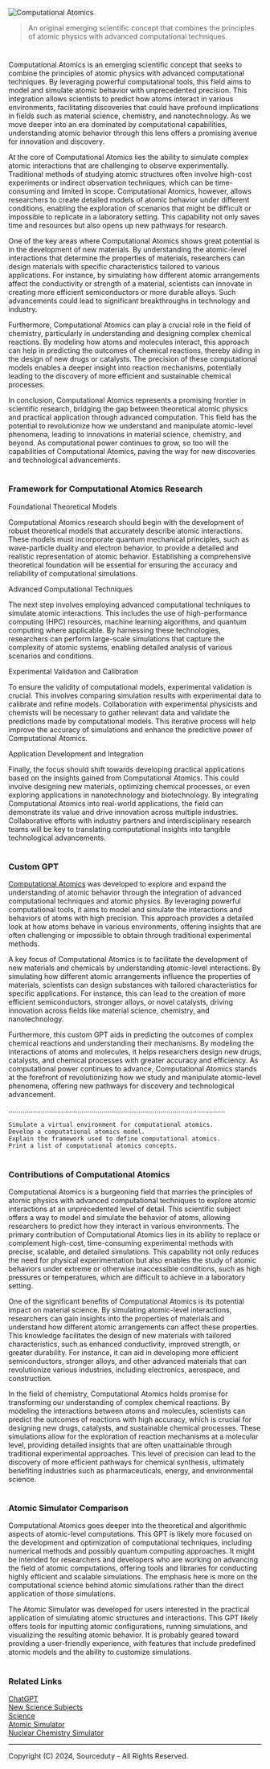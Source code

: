 ![Computational Atomics](https://github.com/user-attachments/assets/cd429fb3-e978-4a57-b5ca-e67e5eb7bf31)

> An original emerging scientific concept that combines the principles of atomic physics with advanced computational techniques.

#

Computational Atomics is an emerging scientific concept that seeks to combine the principles of atomic physics with advanced computational techniques. By leveraging powerful computational tools, this field aims to model and simulate atomic behavior with unprecedented precision. This integration allows scientists to predict how atoms interact in various environments, facilitating discoveries that could have profound implications in fields such as material science, chemistry, and nanotechnology. As we move deeper into an era dominated by computational capabilities, understanding atomic behavior through this lens offers a promising avenue for innovation and discovery.

At the core of Computational Atomics lies the ability to simulate complex atomic interactions that are challenging to observe experimentally. Traditional methods of studying atomic structures often involve high-cost experiments or indirect observation techniques, which can be time-consuming and limited in scope. Computational Atomics, however, allows researchers to create detailed models of atomic behavior under different conditions, enabling the exploration of scenarios that might be difficult or impossible to replicate in a laboratory setting. This capability not only saves time and resources but also opens up new pathways for research.

One of the key areas where Computational Atomics shows great potential is in the development of new materials. By understanding the atomic-level interactions that determine the properties of materials, researchers can design materials with specific characteristics tailored to various applications. For instance, by simulating how different atomic arrangements affect the conductivity or strength of a material, scientists can innovate in creating more efficient semiconductors or more durable alloys. Such advancements could lead to significant breakthroughs in technology and industry.

Furthermore, Computational Atomics can play a crucial role in the field of chemistry, particularly in understanding and designing complex chemical reactions. By modeling how atoms and molecules interact, this approach can help in predicting the outcomes of chemical reactions, thereby aiding in the design of new drugs or catalysts. The precision of these computational models enables a deeper insight into reaction mechanisms, potentially leading to the discovery of more efficient and sustainable chemical processes.

In conclusion, Computational Atomics represents a promising frontier in scientific research, bridging the gap between theoretical atomic physics and practical application through advanced computation. This field has the potential to revolutionize how we understand and manipulate atomic-level phenomena, leading to innovations in material science, chemistry, and beyond. As computational power continues to grow, so too will the capabilities of Computational Atomics, paving the way for new discoveries and technological advancements.

#
### Framework for Computational Atomics Research

Foundational Theoretical Models

Computational Atomics research should begin with the development of robust theoretical models that accurately describe atomic interactions. These models must incorporate quantum mechanical principles, such as wave-particle duality and electron behavior, to provide a detailed and realistic representation of atomic behavior. Establishing a comprehensive theoretical foundation will be essential for ensuring the accuracy and reliability of computational simulations.

Advanced Computational Techniques

The next step involves employing advanced computational techniques to simulate atomic interactions. This includes the use of high-performance computing (HPC) resources, machine learning algorithms, and quantum computing where applicable. By harnessing these technologies, researchers can perform large-scale simulations that capture the complexity of atomic systems, enabling detailed analysis of various scenarios and conditions.

Experimental Validation and Calibration

To ensure the validity of computational models, experimental validation is crucial. This involves comparing simulation results with experimental data to calibrate and refine models. Collaboration with experimental physicists and chemists will be necessary to gather relevant data and validate the predictions made by computational models. This iterative process will help improve the accuracy of simulations and enhance the predictive power of Computational Atomics.

Application Development and Integration

Finally, the focus should shift towards developing practical applications based on the insights gained from Computational Atomics. This could involve designing new materials, optimizing chemical processes, or even exploring applications in nanotechnology and biotechnology. By integrating Computational Atomics into real-world applications, the field can demonstrate its value and drive innovation across multiple industries. Collaborative efforts with industry partners and interdisciplinary research teams will be key to translating computational insights into tangible technological advancements.

#
### Custom GPT 

[Computational Atomics](https://chatgpt.com/g/g-D8hkmPnIE-computational-atomics) was developed to explore and expand the understanding of atomic behavior through the integration of advanced computational techniques and atomic physics. By leveraging powerful computational tools, it aims to model and simulate the interactions and behaviors of atoms with high precision. This approach provides a detailed look at how atoms behave in various environments, offering insights that are often challenging or impossible to obtain through traditional experimental methods.

A key focus of Computational Atomics is to facilitate the development of new materials and chemicals by understanding atomic-level interactions. By simulating how different atomic arrangements influence the properties of materials, scientists can design substances with tailored characteristics for specific applications. For instance, this can lead to the creation of more efficient semiconductors, stronger alloys, or novel catalysts, driving innovation across fields like material science, chemistry, and nanotechnology.

Furthermore, this custom GPT aids in predicting the outcomes of complex chemical reactions and understanding their mechanisms. By modeling the interactions of atoms and molecules, it helps researchers design new drugs, catalysts, and chemical processes with greater accuracy and efficiency. As computational power continues to advance, Computational Atomics stands at the forefront of revolutionizing how we study and manipulate atomic-level phenomena, offering new pathways for discovery and technological advancement.

...........................................................................................................

```
Simulate a virtual environment for computational atomics.
Develop a computational atomics model.
Explain the framework used to define computational atomics.
Print a list of computational atomics concepts.
```

#
### Contributions of Computational Atomics

Computational Atomics is a burgeoning field that marries the principles of atomic physics with advanced computational techniques to explore atomic interactions at an unprecedented level of detail. This scientific subject offers a way to model and simulate the behavior of atoms, allowing researchers to predict how they interact in various environments. The primary contribution of Computational Atomics lies in its ability to replace or complement high-cost, time-consuming experimental methods with precise, scalable, and detailed simulations. This capability not only reduces the need for physical experimentation but also enables the study of atomic behaviors under extreme or otherwise inaccessible conditions, such as high pressures or temperatures, which are difficult to achieve in a laboratory setting.

One of the significant benefits of Computational Atomics is its potential impact on material science. By simulating atomic-level interactions, researchers can gain insights into the properties of materials and understand how different atomic arrangements can affect these properties. This knowledge facilitates the design of new materials with tailored characteristics, such as enhanced conductivity, improved strength, or greater durability. For instance, it can aid in developing more efficient semiconductors, stronger alloys, and other advanced materials that can revolutionize various industries, including electronics, aerospace, and construction.

In the field of chemistry, Computational Atomics holds promise for transforming our understanding of complex chemical reactions. By modeling the interactions between atoms and molecules, scientists can predict the outcomes of reactions with high accuracy, which is crucial for designing new drugs, catalysts, and sustainable chemical processes. These simulations allow for the exploration of reaction mechanisms at a molecular level, providing detailed insights that are often unattainable through traditional experimental approaches. This level of precision can lead to the discovery of more efficient pathways for chemical synthesis, ultimately benefiting industries such as pharmaceuticals, energy, and environmental science.

#
### Atomic Simulator Comparison

Computational Atomics goes deeper into the theoretical and algorithmic aspects of atomic-level computations. This GPT is likely more focused on the development and optimization of computational techniques, including numerical methods and possibly quantum computing approaches. It might be intended for researchers and developers who are working on advancing the field of atomic computations, offering tools and libraries for conducting highly efficient and scalable simulations. The emphasis here is more on the computational science behind atomic simulations rather than the direct application of those simulations.

The Atomic Simulator was developed for users interested in the practical application of simulating atomic structures and interactions. This GPT likely offers tools for inputting atomic configurations, running simulations, and visualizing the resulting atomic behavior. It is probably geared toward providing a user-friendly experience, with features that include predefined atomic models and the ability to customize simulations. 

#
### Related Links

[ChatGPT](https://github.com/sourceduty/ChatGPT)
<br>
[New Science Subjects](https://github.com/sourceduty/New_Science_Subjects)
<br>
[Science](https://github.com/sourceduty/Science)
<br>
[Atomic Simulator](https://github.com/sourceduty/Atomic_Simulator)
<br>
[Nuclear Chemistry Simulator](https://github.com/sourceduty/Nuclear_Chemistry_Simulator)

***
Copyright (C) 2024, Sourceduty - All Rights Reserved.
